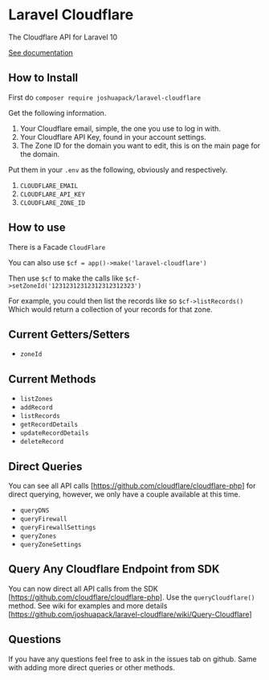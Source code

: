 # Laravel Cloudflare

The Cloudflare API for Laravel 10

[See documentation](https://github.com/joshuapack/laravel-cloudflare/wiki)

## How to Install

First do `composer require joshuapack/laravel-cloudflare`

Get the following information.

1. Your Cloudflare email, simple, the one you use to log in with.
2. Your Cloudflare API Key, found in your account settings.
3. The Zone ID for the domain you want to edit, this is on the main page for the domain.

Put them in your `.env` as the following, obviously and respectively.

1. `CLOUDFLARE_EMAIL`
2. `CLOUDFLARE_API_KEY`
3. `CLOUDFLARE_ZONE_ID`

## How to use

There is a Facade `CloudFlare`

You can also use `$cf = app()->make('laravel-cloudflare')`

Then use `$cf` to make the calls like `$cf->setZoneId('12312312312312312312323')`

For example, you could then list the records like so
`$cf->listRecords()`
Which would return a collection of your records for that zone.

## Current Getters/Setters

- `zoneId`

## Current Methods

- `listZones`
- `addRecord`
- `listRecords`
- `getRecordDetails`
- `updateRecordDetails`
- `deleteRecord`

## Direct Queries

You can see all API calls [https://github.com/cloudflare/cloudflare-php] for direct querying, however, we only have a couple available at this time.

- `queryDNS`
- `queryFirewall`
- `queryFirewallSettings`
- `queryZones`
- `queryZoneSettings`

## Query Any Cloudflare Endpoint from SDK

You can now direct all API calls from the SDK [https://github.com/cloudflare/cloudflare-php]. Use the `queryCloudflare()` method. See wiki for examples and more details [https://github.com/joshuapack/laravel-cloudflare/wiki/Query-Cloudflare]

## Questions

If you have any questions feel free to ask in the issues tab on github. Same with adding more direct queries or other methods.